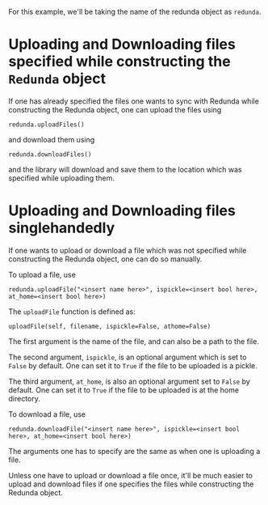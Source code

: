 For this example, we'll be taking the name of the redunda object as `redunda`.

# Uploading and Downloading files specified while constructing the `Redunda` object

If one has already specified the files one wants to sync with Redunda while constructing the Redunda object, one can upload the files using

    redunda.uploadFiles()

and download them using 

    redunda.downloadFiles()

and the library will download and save them to the location which was specified while uploading them.

# Uploading and Downloading files singlehandedly

If one wants to upload or download a file which was not specified while constructing the Redunda object, one can do so manually.

To upload a file, use

    redunda.uploadFile("<insert name here>", ispickle=<insert bool here>, at_home=<insert bool here>)

The `uploadFile` function is defined as:

    uploadFile(self, filename, ispickle=False, athome=False)

The first argument is the name of the file, and can also be a path to the file.

The second argument, `ispickle`, is an optional argument which is set to `False` by default. One can set it to `True` if the file to be uploaded is a pickle.

The third argument, `at_home`, is also an optional argument set to `False` by default. One can set it to `True` if the file to be uploaded is at the home directory.

To download a file, use

    redunda.downloadFile("<insert name here>", ispickle=<insert bool here>, at_home=<insert bool here>)

The arguments one has to specify are the same as when one is uploading a file.

Unless one have to upload or download a file once, it'll be much easier to upload and download files if one specifies the files while constructing the Redunda object.

